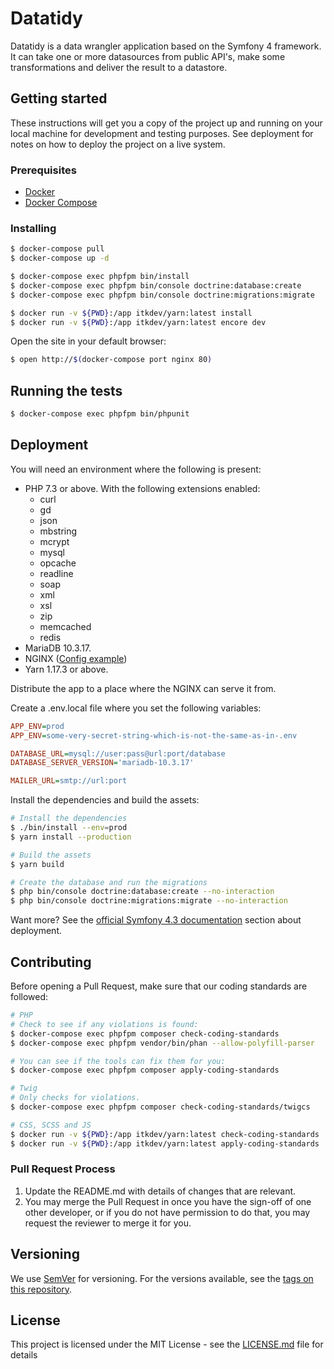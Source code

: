 # Datatidy

Datatidy is a data wrangler application based on the Symfony 4 framework. It can take one or more datasources from public API's, make some transformations and deliver the result to a datastore.

## Getting started

These instructions will get you a copy of the project up and running on your local machine for development and testing purposes. See deployment for notes on how to deploy the project on a live system.

### Prerequisites

- [Docker](https://docs.docker.com/install/)
- [Docker Compose](https://docs.docker.com/compose/install/)

### Installing

```bash
$ docker-compose pull
$ docker-compose up -d

$ docker-compose exec phpfpm bin/install
$ docker-compose exec phpfpm bin/console doctrine:database:create
$ docker-compose exec phpfpm bin/console doctrine:migrations:migrate

$ docker run -v ${PWD}:/app itkdev/yarn:latest install
$ docker run -v ${PWD}:/app itkdev/yarn:latest encore dev
```

Open the site in your default browser:

```bash
$ open http://$(docker-compose port nginx 80)
```

## Running the tests

```bash
$ docker-compose exec phpfpm bin/phpunit
```

## Deployment

You will need an environment where the following is present:

- PHP 7.3 or above. With the following extensions enabled:
  - curl
  - gd
  - json
  - mbstring
  - mcrypt
  - mysql
  - opcache
  - readline
  - soap
  - xml
  - xsl
  - zip
  - memcached
  - redis
- MariaDB 10.3.17.
- NGINX ([Config example](.docker/vhost.conf))
- Yarn 1.17.3 or above.

Distribute the app to a place where the NGINX can serve it from. 

Create a .env.local file where you set the following variables:
```ini
APP_ENV=prod
APP_ENV=some-very-secret-string-which-is-not-the-same-as-in-.env

DATABASE_URL=mysql://user:pass@url:port/database
DATABASE_SERVER_VERSION='mariadb-10.3.17'

MAILER_URL=smtp://url:port
```

Install the dependencies and build the assets:

```bash
# Install the dependencies
$ ./bin/install --env=prod
$ yarn install --production

# Build the assets
$ yarn build

# Create the database and run the migrations
$ php bin/console doctrine:database:create --no-interaction
$ php bin/console doctrine:migrations:migrate --no-interaction
``` 

Want more? See the [official Symfony 4.3 documentation](https://symfony.com/doc/4.3/deployment.html) section about deployment. 

## Contributing

Before opening a Pull Request, make sure that our coding standards are followed:

```bash
# PHP
# Check to see if any violations is found: 
$ docker-compose exec phpfpm composer check-coding-standards
$ docker-compose exec phpfpm vendor/bin/phan --allow-polyfill-parser

# You can see if the tools can fix them for you:
$ docker-compose exec phpfpm composer apply-coding-standards

# Twig
# Only checks for violations.
$ docker-compose exec phpfpm composer check-coding-standards/twigcs

# CSS, SCSS and JS
$ docker run -v ${PWD}:/app itkdev/yarn:latest check-coding-standards
$ docker run -v ${PWD}:/app itkdev/yarn:latest apply-coding-standards
```

### Pull Request Process

1. Update the README.md with details of changes that are relevant.
2. You may merge the Pull Request in once you have the sign-off of one other developer, or if you 
   do not have permission to do that, you may request the reviewer to merge it for you.

## Versioning

We use [SemVer](http://semver.org/) for versioning. For the versions available, see the [tags on this repository](https://github.com/itkdev/datatidy/tags). 

## License

This project is licensed under the MIT License - see the [LICENSE.md](LICENSE.md) file for details
